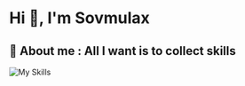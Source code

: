 # Hi 👀, I'm Sovmulax
## 💬 About me : All I want is to collect skills
![My Skills](https://skillicons.dev/icons?i=bootstrap,css,html,vue,materialui,js,nuxtjs,figma,xd,git,github,githubactions,nodejs,express,php,laravel,mongodb,firebase,mysql,sqlite,sequelize,androidstudio,flutter,dart,python,c,linux,vscode,anaconda,linkedin,devto,discord,twitter,ai,docker,postman,stackoverflow,django,postgres,redis,notion,apple,markdown,sklearn,pytorch,nginx,ts&perline=12)
